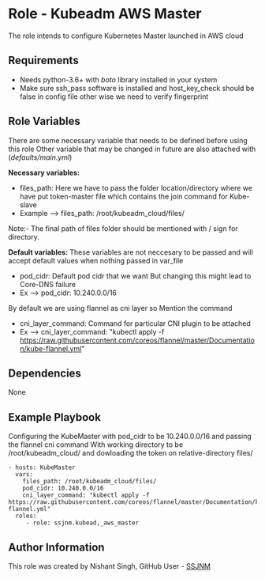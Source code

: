 Role - Kubeadm AWS Master
=========

The role intends to configure Kubernetes Master launched in AWS cloud

Requirements
------------

- Needs python-3.6+ with *boto* library installed in your system
- Make sure ssh_pass software is installed and host_key_check should be false in config file other wise we need to verify fingerprint 

Role Variables
--------------
There are some necessary variable that needs to be defined before using this role
Other variable that may be changed in future are also attached with (*defaults/main.yml*)

**Necessary variables:**

- files_path: Here we have to pass the folder location/directory where we have put token-master file which contains the join command for Kube-slave 
- Example --> files_path: /root/kubeadm_cloud/files/

Note:- The final path of files folder should be mentioned with / sign for directory. 

**Default variables:** These variables are not neccesary to be passed and will accept default values when nothing passed in var_file

- pod_cidr: Default pod cidr that we want But changing this might lead to Core-DNS failure
- Ex --> pod_cidr: 10.240.0.0/16

By default we are using flannel as cni layer so Mention the command

- cni_layer_command: Command for particular CNI plugin to be attached
- Ex --> cni_layer_command: "kubectl apply -f https://raw.githubusercontent.com/coreos/flannel/master/Documentation/kube-flannel.yml"

Dependencies
------------

None

Example Playbook
----------------

Configuring the KubeMaster with pod_cidr to be 10.240.0.0/16 and passing the flannel cni command
With working directory to be /root/kubeadm_cloud/ and dowloading the token on relative-directory files/ 

    - hosts: KubeMaster
      vars:
        files_path: /root/kubeadm_cloud/files/
        pod_cidr: 10.240.0.0/16
        cni_layer_command: "kubectl apply -f https://raw.githubusercontent.com/coreos/flannel/master/Documentation/kube-flannel.yml"
      roles:
         - role: ssjnm.kubead,_aws_master


Author Information
------------------

This role was created by Nishant Singh, GitHub User - [SSJNM]

[SSJNM]: <https://github.com/SSJNM>